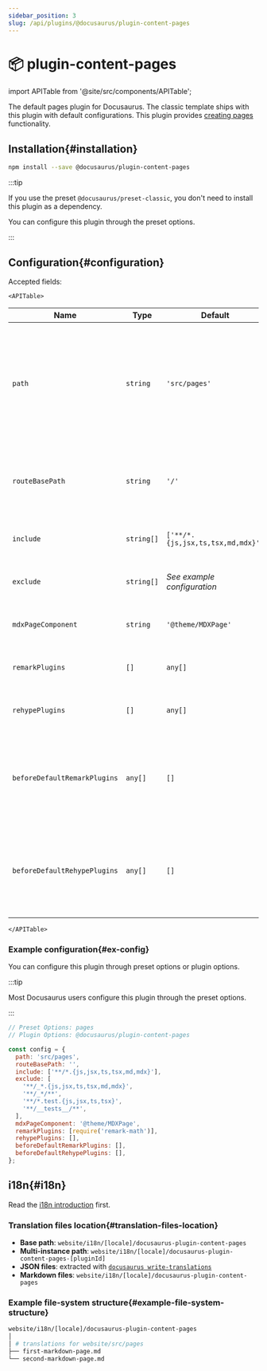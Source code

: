 ```yaml
---
sidebar_position: 3
slug: /api/plugins/@docusaurus/plugin-content-pages
---
```


# 📦 plugin-content-pages

import APITable from '@site/src/components/APITable';

The default pages plugin for Docusaurus. The classic template ships with this plugin with default configurations. This plugin provides [creating pages](guides/creating-pages.md) functionality.

## Installation{#installation}

```bash npm2yarn
npm install --save @docusaurus/plugin-content-pages
```

:::tip

If you use the preset `@docusaurus/preset-classic`, you don't need to install this plugin as a dependency.

You can configure this plugin through the preset options.

:::

## Configuration{#configuration}

Accepted fields:

```mdx-code-block
<APITable>
```

| Name                         | Type       | Default                           | Description                                                                                                             |
| ---------------------------- | ---------- | --------------------------------- | ----------------------------------------------------------------------------------------------------------------------- |
| `path`                       | `string`   | `'src/pages'`                     | Path to data on filesystem relative to site dir. Components in this directory will be automatically converted to pages. |
| `routeBasePath`              | `string`   | `'/'`                             | URL route for the pages section of your site. **DO NOT** include a trailing slash.                                      |
| `include`                    | `string[]` | `['**/*.{js,jsx,ts,tsx,md,mdx}']` | Matching files will be included and processed.                                                                          |
| `exclude`                    | `string[]` | *See example configuration*       | No route will be created for matching files.                                                                            |
| `mdxPageComponent`           | `string`   | `'@theme/MDXPage'`                | Component used by each MDX page.                                                                                        |
| `remarkPlugins`              | `[]`       | `any[]`                           | Remark plugins passed to MDX.                                                                                           |
| `rehypePlugins`              | `[]`       | `any[]`                           | Rehype plugins passed to MDX.                                                                                           |
| `beforeDefaultRemarkPlugins` | `any[]`    | `[]`                              | Custom Remark plugins passed to MDX before the default Docusaurus Remark plugins.                                       |
| `beforeDefaultRehypePlugins` | `any[]`    | `[]`                              | Custom Rehype plugins passed to MDX before the default Docusaurus Rehype plugins.                                       |

```mdx-code-block
</APITable>
```

### Example configuration{#ex-config}

You can configure this plugin through preset options or plugin options.

:::tip

Most Docusaurus users configure this plugin through the preset options.

:::

```js
// Preset Options: pages
// Plugin Options: @docusaurus/plugin-content-pages

const config = {
  path: 'src/pages',
  routeBasePath: '',
  include: ['**/*.{js,jsx,ts,tsx,md,mdx}'],
  exclude: [
    '**/_*.{js,jsx,ts,tsx,md,mdx}',
    '**/_*/**',
    '**/*.test.{js,jsx,ts,tsx}',
    '**/__tests__/**',
  ],
  mdxPageComponent: '@theme/MDXPage',
  remarkPlugins: [require('remark-math')],
  rehypePlugins: [],
  beforeDefaultRemarkPlugins: [],
  beforeDefaultRehypePlugins: [],
};
```

## i18n{#i18n}

Read the [i18n introduction](../../i18n/i18n-introduction.md) first.

### Translation files location{#translation-files-location}

- **Base path**: `website/i18n/[locale]/docusaurus-plugin-content-pages`
- **Multi-instance path**: `website/i18n/[locale]/docusaurus-plugin-content-pages-[pluginId]`
- **JSON files**: extracted with [`docusaurus write-translations`](../../cli.md#docusaurus-write-translations-sitedir)
- **Markdown files**: `website/i18n/[locale]/docusaurus-plugin-content-pages`

### Example file-system structure{#example-file-system-structure}

```bash
website/i18n/[locale]/docusaurus-plugin-content-pages
│
│ # translations for website/src/pages
├── first-markdown-page.md
└── second-markdown-page.md
```
